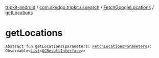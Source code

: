 [tripkit-android](../../index.md) / [com.skedgo.tripkit.ui.search](../index.md) / [FetchGoogleLocations](index.md) / [getLocations](./get-locations.md)

# getLocations

`abstract fun getLocations(parameters: `[`FetchLocationsParameters`](../-fetch-locations-parameters/index.md)`): Observable<`[`List`](https://kotlinlang.org/api/latest/jvm/stdlib/kotlin.collections/-list/index.html)`<`[`GCResultInterface`](../../com.skedgo.geocoding.agregator/-g-c-result-interface/index.md)`>>`